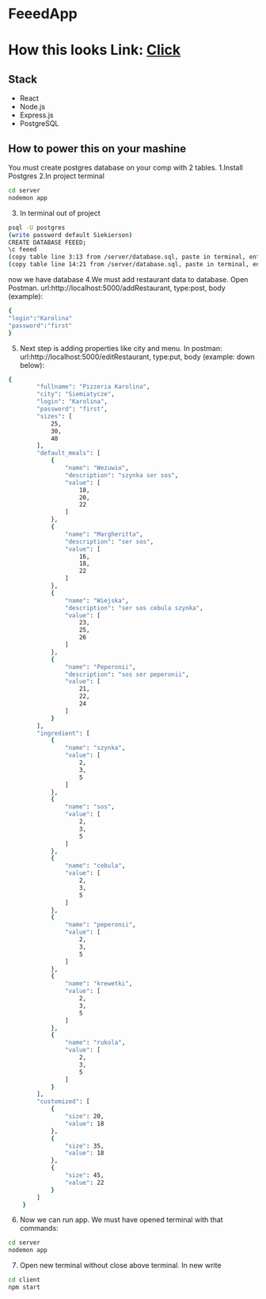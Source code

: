 # FeeedApp
 
# How this looks Link: [Click](https://www.youtube.com/watch?v=_cliokYwQtQ)

## Stack
 - React
 - Node.js
 - Express.js
 - PostgreSQL

## How to power this on your mashine
You must create postgres database on your comp with 2 tables.
1.Install Postgres
2.In project terminal
```bash
cd server
nodemon app
```
3. In terminal out of project 
```bash
psql -U postgres
(write password default Siekierson)
CREATE DATABASE FEEED;
\c feeed
(copy table line 3:13 from /server/database.sql, paste in terminal, enter)
(copy table line 14:21 from /server/database.sql, paste in terminal, enter)
```
now we have database
4.We must add restaurant data to database. Open Postman. url:http://localhost:5000/addRestaurant, type:post, body (example):
```bash
{
"login":"Karolina"
"password":"first"
}
```
5. Next step is adding properties like city and menu. In postman:  url:http://localhost:5000/editRestaurant, type:put, body (example: down below):
```bash
{
        "fullname": "Pizzeria Karolina",
        "city": "Siemiatycze",
        "login": "Karolina",
        "password": "first",
        "sizes": [
            25,
            30,
            40
        ],
        "default_meals": [
            {
                "name": "Wezuwio",
                "description": "szynka ser sos",
                "value": [
                    18,
                    20,
                    22
                ]
            },
            {
                "name": "Margheritta",
                "description": "ser sos",
                "value": [
                    16,
                    18,
                    22
                ]
            },
            {
                "name": "Wiejska",
                "description": "ser sos cebula szynka",
                "value": [
                    23,
                    25,
                    26
                ]
            },
            {
                "name": "Peperonii",
                "description": "sos ser peperonii",
                "value": [
                    21,
                    22,
                    24
                ]
            }
        ],
        "ingredient": [
            {
                "name": "szynka",
                "value": [
                    2,
                    3,
                    5
                ]
            },
            {
                "name": "sos",
                "value": [
                    2,
                    3,
                    5
                ]
            },
            {
                "name": "cebula",
                "value": [
                    2,
                    3,
                    5
                ]
            },
            {
                "name": "peperonii",
                "value": [
                    2,
                    3,
                    5
                ]
            },
            {
                "name": "krewetki",
                "value": [
                    2,
                    3,
                    5
                ]
            },
            {
                "name": "rukola",
                "value": [
                    2,
                    3,
                    5
                ]
            }
        ],
        "customized": [
            {
                "size": 20,
                "value": 18
            },
            {
                "size": 35,
                "value": 18
            },
            {
                "size": 45,
                "value": 22
            }
        ]
    }
```

6. Now we can run app. We must have opened terminal with that commands:
```bash
cd server
nodemon app
```
7. Open new terminal without close above terminal. In new write
```bash
cd client
npm start
```



